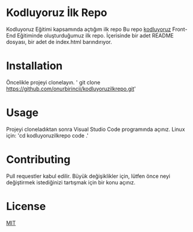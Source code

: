 # Kodluyoruz İlk Repo
Kodluyoruz Eğitimi kapsamında açtığım ilk repo
Bu repo [kodluyoruz](https://kodluyoruz.org/) Front-End Eğitiminde oluşturduğumuz ilk repo. İçerisinde bir adet README dosyası, bir adet de index.html barındırıyor.

# Installation
Öncelikle projeyi clonelayın.
' git clone https://github.com/onurbirincii/kodluyoruzilkrepo.git'

# Usage
Projeyi cloneladıktan sonra Visual Studio Code programında açınız.
Linux için:
'cd kodluyoruzilkrepo
code .'

# Contributing

Pull requestler kabul edilir. Büyük değişiklikler için, lütfen önce neyi değiştirmek istediğinizi tartışmak için bir konu açınız.

# License
[MIT](https://choosealicense.com/licenses/mit/)